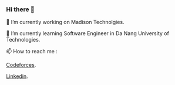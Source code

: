### Hi there 👋

<!--
**daikaduc05/daikaduc05** is a ✨ _special_ ✨ repository because its `README.md` (this file) appears on your GitHub profile.

Here are some ideas to get you started:

- 🔭 I’m currently working on ...
- 🌱 I’m currently learning ...
- 👯 I’m looking to collaborate on ...
- 🤔 I’m looking for help with ...
- 💬 Ask me about ...
- 📫 How to reach me: ...
- 😄 Pronouns: ...
- ⚡ Fun fact: ...
-->
🔭 I’m currently working on Madison Technolgies.

🌱 I’m currently learning Software Engineer in Da Nang University of Technologies.

📫 How to reach me :

[Codeforces](https://codeforces.com/profile/bkdn24.dakduk12).

[Linkedin](https://www.linkedin.com/in/duc-dang-hoai-b15647177/).

